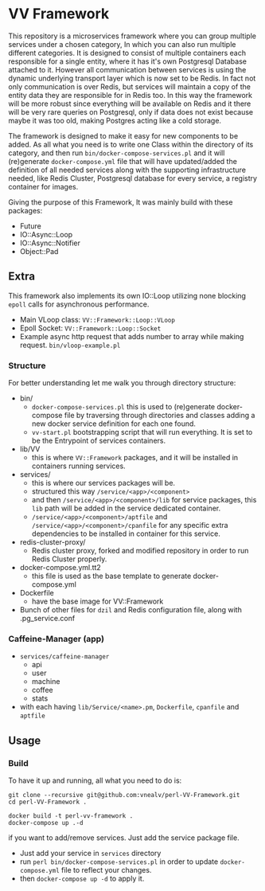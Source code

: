 VV Framework
============

This repository is a microservices framework where you can group multiple services under a chosen category, In which you can also run multiple different categories.
It is designed to consist of multiple containers each responsible for a single entity, where it has it's own Postgresql Database attached to it.
However all communication between services is using the dynamic underlying transport layer which is now set to be Redis. In fact not only communication is over Redis, but services will maintain a copy of the entity data they are responsible for in Redis too. In this way the framework will be more robust since everything will be available on Redis and it there will be very rare queries on Postgresql, only if data does not exist because maybe it was too old, making Postgres acting like a cold storage.

The framework is designed to make it easy for new components to be added. As all what you need is to write one Class within the directory of its category, and then run `bin/docker-compose-services.pl` and it will (re)generate `docker-compose.yml` file that will have updated/added the  definition of all needed services along with the supporting infrastructure needed, like Redis Cluster, Postgresql database for every service, a registry container for images.

Giving the purpose of this Framework, It was mainly build with these packages:
- Future
- IO::Async::Loop
- IO::Async::Notifier
- Object::Pad

## Extra

This framework also implements its own IO::Loop utilizing none blocking `epoll` calls for asynchronous performance.
- Main VLoop class: `VV::Framework::Loop::VLoop`
- Epoll Socket: `VV::Framework::Loop::Socket`
- Example async http request that adds number to array while making request. `bin/vloop-example.pl`

### Structure

For better understanding let me walk you through directory structure:

- bin/
  - `docker-compose-services.pl` this is used to (re)generate docker-compose file by traversing through directories and classes adding a new docker service definition for each one found.
  - `vv-start.pl` bootstrapping script that will run everything. It is set to be the Entrypoint of services containers.
- lib/VV
  - this is where `VV::Framework` packages, and it will be installed in containers running services.
- services/
  - this is where our services packages will be.
  - structured this way `/service/<app>/<component>`
  - and then `/service/<app>/<component>/lib` for service packages, this `lib` path will be added in the service dedicated container.
  - `/service/<app>/<component>/aptfile` and `/service/<app>/<component>/cpanfile` for any specific extra dependencies to be installed in container for this service.
- redis-cluster-proxy/
  - Redis cluster proxy, forked and modified repository in order to run Redis Cluster properly.
- docker-compose.yml.tt2
  - this file is used as the base template to generate docker-compose.yml
- Dockerfile
  - have the base image for VV::Framework
- Bunch of other files for `dzil` and Redis configuration file, along with .pg_service.conf

### Caffeine-Manager (app)

- `services/caffeine-manager`
  - api
  - user
  - machine
  - coffee
  - stats
- with each having `lib/Service/<name>.pm`, `Dockerfile`, `cpanfile` and `aptfile`

## Usage

### Build

To have it up and running, all what you need to do is:

```
git clone --recursive git@github.com:vnealv/perl-VV-Framework.git
cd perl-VV-Framework .

docker build -t perl-vv-framework .
docker-compose up .-d
```

if you want to add/remove services. Just add the service package file.
- Just add your service in `services` directory
- run `perl bin/docker-compose-services.pl` in order to update `docker-compose.yml` file to reflect your changes.
- then `docker-compose up -d` to apply it.


